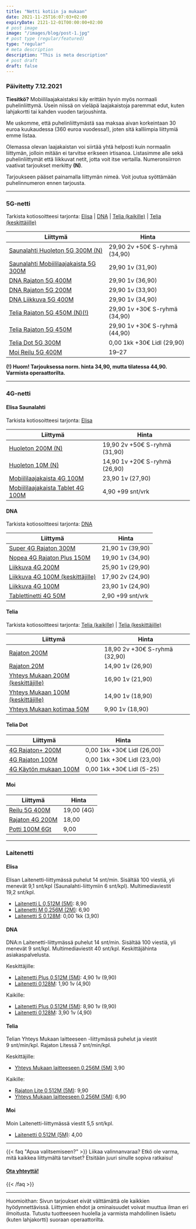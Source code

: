 ```yaml
---
title: "Netti kotiin ja mukaan"
date: 2021-11-25T16:07:03+02:00
expiryDate: 2121-12-01T00:00:00+02:00
# post image
image: "/images/blog/post-1.jpg"
# post type (regular/featured)
type: "regular"
# meta description
description: "This is meta description"
# post draft
draft: false
---
```


### Päivitetty 7.12.2021

**Tiesitkö?** Mobiililaajakaistaksi käy erittäin hyvin myös normaali puhelinliittymä. Usein niissä on vieläpä laajakaistoja paremmat edut, kuten lahjakortti tai kahden vuoden tarjoushinta. 

Me uskomme, että puhelinliittymästä saa maksaa aivan korkeintaan 30 euroa kuukaudessa (360 euroa vuodessa!), joten sitä kalliimpia liittymiä emme listaa.

Olemassa olevan laajakaistan voi siirtää yhtä helposti kuin normaalin liittymän, jolloin mitään ei tarvitse erikseen irtisanoa. Listasimme alle sekä puhelinliittymät että liikkuvat netit, jotta voit itse vertailla. Numeronsiirron vaativat tarjoukset merkitty **(N)**.

Tarjoukseen pääset painamalla liittymän nimeä. Voit joutua syöttämään puhelinnumeron ennen tarjousta.

<hr>

<a name="5g"></a>
### 5G-netti

Tarkista kotiosoitteesi tarjonta: [Elisa][e5gkoti] | [DNA][d5gkoti] | [Telia (kaikille)][t5gkoti] | [Telia (keskittäjille)][t5gkoti2]

[e5gkoti]: https://elisa.fi/netti/omakotitalot/5g-kotinetti
[d5gkoti]: https://kauppa4.dna.fi/laajakaista
[t5gkoti]: https://www.telia.fi/kauppa/kodin-netti/5g-netti-kotiin
[t5gkoti2]: https://www.telia.fi/kauppa/kodin-netti/asiakasetu-laajakaista

Liittymä                               |Hinta
---------------------------------------|--------------------------------
[Saunalahti Huoleton 5G 300M (N)]      |29,90 2v +50€ S-ryhmä (34,90)
[Saunalahti Mobiililaajakaista 5G 300M]|29,90 1v (31,90)
[DNA Rajaton 5G 400M]                  |29,90 1v (36,90)
[DNA Rajaton 5G 200M]                  |29,90 1v (33,90)
[DNA Liikkuva 5G 400M]                 |29,90 1v (34,90)
[Telia Rajaton 5G 450M (N)(!)]         |29,90 1v +30€ S-ryhmä (34,90)
[Telia Rajaton 5G 450M]                |29,90 1v +30€ S-ryhmä (44,90)
[Telia Dot 5G 300M][lidl]              |0,00 1kk +30€ Lidl (29,90)
[Moi Reilu 5G 400M]                    |19–27

**(!) Huom! Tarjouksessa norm. hinta 34,90, mutta tilatessa 44,90. Varmista operaattorilta.**

[Saunalahti Huoleton 5G 300M (N)]: https://elisa.fi/kauppa/erikoistarjous
[Saunalahti Mobiililaajakaista 5G 300M]: https://elisa.fi/kauppa/nettiliittymat/mobiililaajakaista?5G=true
[DNA Rajaton 5G 200M]: https://kauppa4.dna.fi/Puhelinliittymät/Kiinteä-hinta,-rajaton-käyttö/DNA-Rajaton-5G-200M/p/QVS000017
[DNA Rajaton 5G 400M]: https://kauppa4.dna.fi/Puhelinliittym%C3%A4t/Kiinte%C3%A4-hinta,-rajaton-k%C3%A4ytt%C3%B6/DNA-Rajaton-5G-400M/p/MCAMP-G4-QVS000014
[DNA Liikkuva 5G 400M]: https://kauppa4.dna.fi/c/DNA-Liikkuva-5G-400M/p/VL5G000001
[Telia Rajaton 5G 450M (N)(!)]: https://www.telia.fi/kampanjat/liittymat/huippudiili
[Telia Rajaton 5G 450M]: https://kauppa.telia.fi/yksityisille/tuotteet/liittyma.aspx?Subscription=Voice&Plan=Rajaton5G450M&kampanja=R5G450M21103LK
[lidl]: https://www.telia.fi/dot/lidlplus
[Moi Reilu 5G 400M]: https://www.moi.fi/5g

<hr>

<a name="4g"></a>
### 4G-netti

<a name="4g-elisa"></a>
#### Elisa Saunalahti

Tarkista kotiosoitteesi tarjonta: [Elisa][e4gkoti]

[e4gkoti]: https://elisa.fi/kauppa/nettiliittymat/kiinteat-laajakaistat

Liittymä                                 |Hinta
-----------------------------------------|-----------------------------
[Huoleton 200M (N)][enum]                |19,90 2v +50€ S-ryhmä (31,90)
[Huoleton 10M (N)][enum]                 |14,90 1v +20€ S-ryhmä (26,90)
[Mobiililaajakaista 4G 100M][etab]       |23,90 1v (27,90)
[Mobiililaajakaista Tablet 4G 100M][etab]|4,90 +99&nbsp;snt/vrk

[enum]: https://elisa.fi/kauppa/erikoistarjous
[etab]: https://elisa.fi/kauppa/nettiliittymat/mobiililaajakaista

<a name="4g-dna"></a>
#### DNA

Tarkista kotiosoitteesi tarjonta: [DNA][d4gkoti]

[d4gkoti]: https://kauppa4.dna.fi/laajakaista

Liittymä                          |Hinta
----------------------------------|----------------
[Super 4G Rajaton 300M]           |21,90 1v (39,90)
[Nopea 4G Rajaton Plus 150M]      |19,90 1v (34,90)
[Liikkuva 4G 200M]                |25,90 1v (29,90)
[Liikkuva 4G 100M (keskittäjille)]|17,90 2v (24,90)
[Liikkuva 4G 100M]                |23,90 1v (24,90)
[Tablettinetti 4G 50M]            |2,90 +99&nbsp;snt/vrk

[Super 4G Rajaton 300M]: https://kauppa4.dna.fi/Puhelinliittym%C3%A4t/Kiinte%C3%A4-hinta,-rajaton-k%C3%A4ytt%C3%B6/DNA-Super-4G-Rajaton/p/MCAMP-PL-QVS000005
[Nopea 4G Rajaton Plus 150M]: https://kauppa4.dna.fi/Puhelinliittym%C3%A4t/Kiinte%C3%A4-hinta,-rajaton-k%C3%A4ytt%C3%B6/DNA-Nopea-4G-Rajaton-Plus-/p/MCAMP-QVS000012
[Liikkuva 4G 200M]: https://kauppa4.dna.fi/c/DNA-Liikkuva-4G-200M/p/VS4G000002
[Liikkuva 4G 100M (keskittäjille)]: https://kauppa4.dna.fi/c/Keskittämisetu:-DNA-Liikkuva-4G-100M/p/MCAMP00020-VT4G000002
[Liikkuva 4G 100M]: https://kauppa4.dna.fi/c/DNA-Liikkuva-4G-100M/p/VT4G000002
[Tablettinetti 4G 50M]: https://kauppa4.dna.fi/c/DNA-Tablettinetti-4G/p/VMT4G000001

[dnum]: https://www.dna.fi/sinunhintasi
[dtab]: https://www.dna.fi/nettimukaan


<a name="4g-telia"></a>
#### Telia

Tarkista kotiosoitteesi tarjonta: [Telia (kaikille)][t4gkoti] | [Telia (keskittäjille)][t5gkoti2]

[t4gkoti]: https://www.telia.fi/kauppa/kodin-netti/netti-kotiin

Liittymä                            |Hinta
------------------------------------|-----------------------------
[Rajaton 200M]                      |18,90 2v +30€ S-ryhmä (32,90)
[Rajaton 20M]                       |14,90 1v (26,90)
[Yhteys Mukaan 200M (keskittäjille)]|16,90 1v (21,90)
[Yhteys Mukaan 100M (keskittäjille)]|14,90 1v (18,90)
[Yhteys Mukaan kotimaa 50M]         |9,90 1v (18,90)

[Rajaton 200M]: https://kauppa.telia.fi/yksityisille/tuotteet/liittyma.aspx?Subscription=Voice&Plan=Rajaton200M&kampanja=R200M21103LK
[Yhteys Mukaan 200M (keskittäjille)]: https://kauppa.telia.fi/yksityisille/tuotteet/liittyma.aspx?Subscription=Data&Plan=YhteysMukaanKeskittajalle200M&kampanja=200MBT21103
[Yhteys Mukaan 100M (keskittäjille)]: https://kauppa.telia.fi/yksityisille/tuotteet/liittyma.aspx?Subscription=Data&Plan=Asiakasetu&kampanja=keskittajaMBT21103
[Rajaton 20M]: https://kauppa.telia.fi/yksityisille/tuotteet/liittyma.aspx?Subscription=Voice&Plan=Rajaton20M&kampanja=R20M21146
[Yhteys Mukaan kotimaa 50M]: https://kauppa.telia.fi/yksityisille/tuotteet/liittyma.aspx?Subscription=Data&Plan=YhteysMukaanKotimaassa&Kampanja=NMK50M21103

[tnum]: https://www.telia.fi/kampanjat/liittymat/huippudiili
[ttab]: https://www.telia.fi/kauppa/liittymat/mobiililaajakaistatarjous
[ttab-later]: https://www.telia.fi/edut/asiakasedut#liittyma

<a name="4g-dot"></a>
#### Telia Dot

Liittymä                     |Hinta
-----------------------------|--------------------------------
[4G Rajaton+ 200M][lidl]     |0,00 1kk +30€ Lidl (26,00)
[4G Rajaton 100M][lidl]      |0,00 1kk +30€ Lidl (23,00)
[4G Käytön mukaan 100M][lidl]|0,00 1kk +30€ Lidl (5-25)

<a name="4g-moi"></a>
#### Moi

Liittymä              |Hinta
----------------------|----------
[Reilu 5G 400M]       |19,00 (4G)
[Rajaton 4G 200M][m4g]|18,00
[Potti 100M 6Gt][mp] |9,00

[Reilu 5G 400M]: https://www.moi.fi/5g
[m4g]: https://www.moi.fi/tilaa
[mp]: https://www.moi.fi/moipotti

<hr>

<a name="laite"></a>
### Laitenetti

<a name="laite-elisa"></a>
#### Elisa

Elisan Laitenetti-liittymässä puhelut 14&nbsp;snt/min. Sisältää 100 viestiä, yli menevät 9,1&nbsp;snt/kpl (Saunalahti-liittymiin 6&nbsp;snt/kpl). Multimediaviestit 19,2&nbsp;snt/kpl.

* [Laitenetti L 0,512M (5M)][EL]: 8,90
* [Laitenetti M 0,256M (2M)][EL]: 6,90
* [Laitenetti S 0,128M][ELT]: 0,00 1kk (3,90)

[EL]: https://elisa.fi/laitesim
[ELT]: https://elisa.fi/kauppa/tarjoukset#services

<a name="laite-dna"></a>
#### DNA

DNA:n Laitenetti-liittymässä puhelut 14&nbsp;snt/min. Sisältää 100 viestiä, yli menevät 9&nbsp;snt/kpl. Multimediaviestit 40&nbsp;snt/kpl. Keskittäjähinta asiakaspalvelusta.

Keskittäjille:
* [Laitenetti Plus 0,512M (5M)]: 4,90 1v (9,90)
* [Laitenetti 0,128M]: 1,90 1v (4,90)

Kaikille:
* [Laitenetti Plus 0,512M (5M)]: 8,90 1v (9,90)
* [Laitenetti 0,128M]: 3,90 1v (4,90)

[Laitenetti Plus 0,512M (5M)]: https://kauppa4.dna.fi/c/DNA-Laitenetti-Plus/p/QDS00002
[Laitenetti 0,128M]: https://kauppa4.dna.fi/c/DNA-Laitenetti/p/QDS00001

<a name="laite-telia"></a>
#### Telia

Telian Yhteys Mukaan laitteeseen -liittymässä puhelut ja viestit 9&nbsp;snt/min/kpl. Rajaton Litessä 7&nbsp;snt/min/kpl.

Keskittäjille:
* [Yhteys Mukaan laitteeseen 0,256M (5M)][tl2m-keski] 3,90

Kaikille:
* [Rajaton Lite 0,512M (5M)][tl5m]: 9,90
* [Yhteys Mukaan laitteeseen 0,256M (5M)][tl2m]: 6,90

[tl2m-keski]: https://kauppa.telia.fi/yksityisille/tuotteet/liittyma.aspx?Subscription=Data&Plan=YhteysLaitteeseenKeskittajalle
[tl5m]: https://kauppa.telia.fi/yksityisille/tuotteet/liittyma.aspx?Subscription=Voice&Plan=RajatonLite05M
[tl2m]: https://kauppa.telia.fi/yksityisille/tuotteet/liittyma.aspx?Subscription=Data&Plan=YhteysLaitteeseen

[TL]: https://www.telia.fi/kauppa/liittymat/laitenetti

<a name="laite-moi"></a>
#### Moi

Moin Laitenetti-liittymässä viestit 5,5&nbsp;snt/kpl.

* [Laitenetti 0,512M (5M)][ML]: 4,00

[ML]: https://www.moi.fi/laitenetti

<hr>

{{< faq "Apua valitsemiseen?" >}}
Liikaa valinnanvaraa? Etkö ole varma, mitä kaikkea liittymältä tarvitset? Etsitään juuri sinulle sopiva ratkaisu!

#### [Ota yhteyttä!](../../ota-yhteytta)
{{< /faq >}}

<hr>

Huomioithan: Sivun tarjoukset eivät välttämättä ole kaikkien hyödynnettävissä. Liittymien ehdot ja ominaisuudet voivat muuttua ilman eri ilmoitusta. Tutustu tuotteeseen huolella ja varmista mahdollinen lisäetu (kuten lahjakortti) suoraan operaattorilta.
